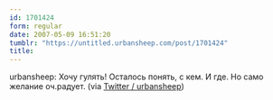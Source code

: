```yaml
---
id: 1701424
form: regular
date: 2007-05-09 16:51:20
tumblr: "https://untitled.urbansheep.com/post/1701424"
title:
---
```


<p>urbansheep: Хочу гулять! Осталось понять, с кем. И где. Но само желание оч.радует. (via <a href="http://twitter.com/urbansheep/statuses/57187592">Twitter / urbansheep</a>)</p>

